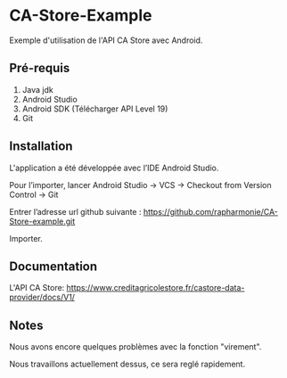# CA-Store-Example

Exemple d'utilisation de l'API CA Store avec Android.

## Pré-requis

1. Java jdk
2. Android Studio
3. Android SDK (Télécharger API Level 19)
4. Git

## Installation

L'application a été développée avec l’IDE Android Studio.

Pour l’importer, lancer Android Studio -> VCS -> Checkout from Version Control -> Git

Entrer l’adresse url github suivante : https://github.com/rapharmonie/CA-Store-example.git

Importer. 

## Documentation

L'API CA Store: https://www.creditagricolestore.fr/castore-data-provider/docs/V1/

## Notes

Nous avons encore quelques problèmes avec la fonction "virement".

Nous travaillons actuellement dessus, ce sera reglé rapidement.





